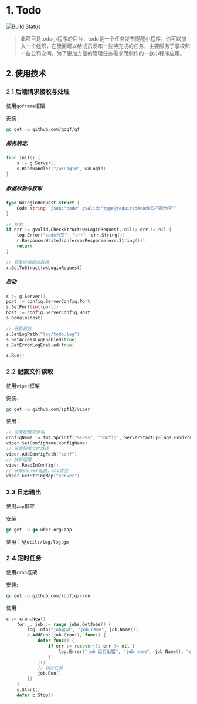 # 1. Todo
[![Build Status](https://travis-ci.org/pibigstar/go-todo.svg?branch=master)](https://travis-ci.org/pibigstar/go-todo)

> 此项目是todo小程序的后台，todo是一个任务发布提醒小程序，你可以加入一个组织，在里面可以给成员发布一些待完成的任务，主要服务于学校和一些公司之间，为了更加方便的管理任务需求而制作的一款小程序应用。

## 2. 使用技术

### 2.1 后端请求接收与处理
使用`goframe`框架

安装：
```go
go get -u github.com/gogf/gf
```

##### 服务绑定:
```go
func init() {
	s := g.Server()
	s.BindHandler("/wxLogin", wxLogin)
}
```
##### 数据校验与获取
```go
type WxLoginRequest struct {
	Code string `json:"code" gvalid:"type@required#code码不能为空"`
}

// 校验
if err := gvalid.CheckStruct(wxLoginRequest, nil); err != nil {
    log.Error("code为空", "err", err.String())
    r.Response.WriteJson(errorResponse(err.String()))
    return
}

// 获取前端请求数据
r.GetToStruct(wxLoginRequest)
```

##### 启动
```go
s := g.Server()
port := config.ServerConfig.Port
s.SetPort(int(port))
host := config.ServerConfig.Host
s.Domain(host)

// 开启日志
s.SetLogPath("log/todo.log")
s.SetAccessLogEnabled(true)
s.SetErrorLogEnabled(true)

s.Run()

```

### 2.2 配置文件读取
使用`viper`框架 

安装:
```go
go get -u github.com/spf13/viper
```
使用：
```go
// 设置配置文件名
configName := fmt.Sprintf("%s-%s", "config", ServerStartupFlags.Environment)
viper.SetConfigName(configName)
// 设置配置文件路径
viper.AddConfigPath("conf")
// 解析配置
viper.ReadInConfig()
// 获取server配置，map类型
viper.GetStringMap("server")
```

### 2.3 日志输出
使用`zap`框架

安装：
```go
go get -u go.uber.org/zap
```
使用：见`utils/log/log.go`


### 2.4 定时任务
使用`cron`框架

安装:
```go
go get -u github.com/robfig/cron
```
使用：
```go
c := cron.New()
	for _, job := range jobs.GetJobs() {
		log.Info("job启动", "job name", job.Name())
		c.AddFunc(job.Cron(), func() {
			defer func() {
				if err := recover(); err != nil {
					log.Error("job 运行出错", "job name", job.Name(), "error", err)
				}
			}()
			// 执行任务
			job.Run()
		})
	}
	c.Start()
	defer c.Stop()
```




